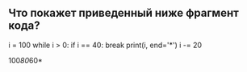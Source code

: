 ## Что покажет приведенный ниже фрагмент кода?

i = 100
while i > 0:
    if i == 40:
        break
    print(i, end='*')
    i -= 20


100*80*60*
